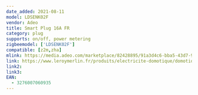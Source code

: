 ```yaml
---
date_added: 2021-08-11
model: LDSENK02F
vendor: Adeo
title: Smart Plug 16A FR
category: plug
supports: on/off, power metering
zigbeemodel: ['LDSENK02F']
compatible: [z2m,zha]
mlink: https://media.adeo.com/marketplace/82428895/91a3d4c6-bba5-43d7-93e5-5f64aff7ddfe.pdf
link: https://www.leroymerlin.fr/produits/electricite-domotique/domotique-et-objets-connectes/domotique/solutions-de-commande/prise-connectee-16a-3680w-repeteur-lexman-82428895.html
link2: 
link3: 
EAN: 
  - 3276007060935
---
```

